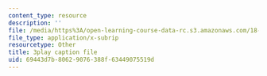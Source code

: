 ```yaml
---
content_type: resource
description: ''
file: /media/https%3A/open-learning-course-data-rc.s3.amazonaws.com/18-01-single-variable-calculus-fall-2006/69443d7b80629076388f63449075519d_R9a_NHXrBcg.srt
file_type: application/x-subrip
resourcetype: Other
title: 3play caption file
uid: 69443d7b-8062-9076-388f-63449075519d
---
```

